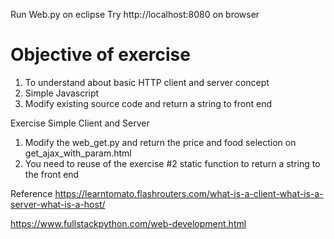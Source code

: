 Run Web.py on eclipse
Try http://localhost:8080 on browser

# Objective of exercise
1. To understand about basic HTTP client and server concept
2. Simple Javascript
3. Modify existing source code and return a string to front end

Exercise Simple Client and Server

1. Modify the web_get.py and return the price and food selection on get_ajax_with_param.html 
2. You need to reuse of the exercise #2 static function to return a string to the front end

Reference 
https://learntomato.flashrouters.com/what-is-a-client-what-is-a-server-what-is-a-host/

https://www.fullstackpython.com/web-development.html
